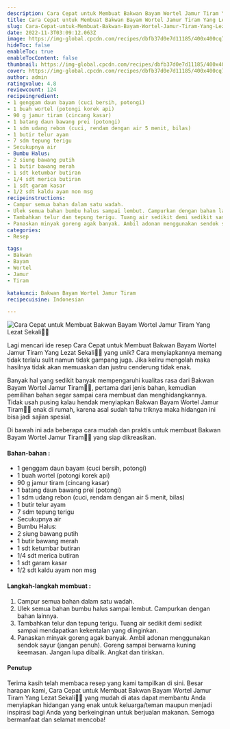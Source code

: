 ```yaml
---
description: Cara Cepat untuk Membuat Bakwan Bayam Wortel Jamur Tiram Yang Lezat Sekali"
title: Cara Cepat untuk Membuat Bakwan Bayam Wortel Jamur Tiram Yang Lezat Sekali
slug: Cara-Cepat-untuk-Membuat-Bakwan-Bayam-Wortel-Jamur-Tiram-Yang-Lezat-Sekali
date: 2022-11-3T03:09:12.063Z
image: https://img-global.cpcdn.com/recipes/dbfb37d0e7d11185/400x400cq70/photo.jpg
hideToc: false
enableToc: true
enableTocContent: false
thumbnail: https://img-global.cpcdn.com/recipes/dbfb37d0e7d11185/400x400cq70/photo.jpg
cover: https://img-global.cpcdn.com/recipes/dbfb37d0e7d11185/400x400cq70/photo.jpg
author: admin
ratingvalue: 4.8
reviewcount: 124
recipeingredient:
- 1 genggam daun bayam (cuci bersih, potongi)
- 1 buah wortel (potongi korek api)
- 90 g jamur tiram (cincang kasar)
- 1 batang daun bawang prei (potongi)
- 1 sdm udang rebon (cuci, rendam dengan air 5 menit, bilas)
- 1 butir telur ayam
- 7 sdm tepung terigu
- Secukupnya air
- Bumbu Halus:
- 2 siung bawang putih
- 1 butir bawang merah
- 1 sdt ketumbar butiran
- 1/4 sdt merica butiran
- 1 sdt garam kasar
- 1/2 sdt kaldu ayam non msg
recipeinstructions:
- Campur semua bahan dalam satu wadah.
- Ulek semua bahan bumbu halus sampai lembut. Campurkan dengan bahan lainnya.
- Tambahkan telur dan tepung terigu. Tuang air sedikit demi sedikit sampai mendapatkan kekentalan yang diinginkan.
- Panaskan minyak goreng agak banyak. Ambil adonan menggunakan sendok sayur (jangan penuh). Goreng sampai berwarna kuning keemasan. Jangan lupa dibalik. Angkat dan tiriskan.
categories:
- Resep

tags:
- Bakwan
- Bayam
- Wortel
- Jamur
- Tiram

katakunci: Bakwan Bayam Wortel Jamur Tiram
recipecuisine: Indonesian

---
```


![Cara Cepat untuk Membuat Bakwan Bayam Wortel Jamur Tiram Yang Lezat Sekali👩‍🍳](https://img-global.cpcdn.com/recipes/dbfb37d0e7d11185/400x400cq70/photo.jpg)

Lagi mencari ide resep Cara Cepat untuk Membuat Bakwan Bayam Wortel Jamur Tiram Yang Lezat Sekali👩‍🍳 yang unik? Cara menyiapkannya memang tidak terlalu sulit namun tidak gampang juga. Jika keliru mengolah maka hasilnya tidak akan memuaskan dan justru cenderung tidak enak.

Banyak hal yang sedikit banyak mempengaruhi kualitas rasa dari Bakwan Bayam Wortel Jamur Tiram👩‍🍳, pertama dari jenis bahan, kemudian pemilihan bahan segar sampai cara membuat dan menghidangkannya. Tidak usah pusing kalau hendak menyiapkan Bakwan Bayam Wortel Jamur Tiram👩‍🍳 enak di rumah, karena asal sudah tahu triknya maka hidangan ini bisa jadi sajian spesial.

Di bawah ini ada beberapa cara mudah dan praktis untuk membuat Bakwan Bayam Wortel Jamur Tiram👩‍🍳 yang siap dikreasikan.

<!--inarticleads1-->

#### Bahan-bahan :

- 1 genggam daun bayam (cuci bersih, potongi)
- 1 buah wortel (potongi korek api)
- 90 g jamur tiram (cincang kasar)
- 1 batang daun bawang prei (potongi)
- 1 sdm udang rebon (cuci, rendam dengan air 5 menit, bilas)
- 1 butir telur ayam
- 7 sdm tepung terigu
- Secukupnya air
- Bumbu Halus:
- 2 siung bawang putih
- 1 butir bawang merah
- 1 sdt ketumbar butiran
- 1/4 sdt merica butiran
- 1 sdt garam kasar
- 1/2 sdt kaldu ayam non msg

<!--inarticleads2-->

#### Langkah-langkah membuat :

1. Campur semua bahan dalam satu wadah.
1. Ulek semua bahan bumbu halus sampai lembut. Campurkan dengan bahan lainnya.
1. Tambahkan telur dan tepung terigu. Tuang air sedikit demi sedikit sampai mendapatkan kekentalan yang diinginkan.
1. Panaskan minyak goreng agak banyak. Ambil adonan menggunakan sendok sayur (jangan penuh). Goreng sampai berwarna kuning keemasan. Jangan lupa dibalik. Angkat dan tiriskan.

#### Penutup

Terima kasih telah membaca resep yang kami tampilkan di sini. Besar harapan kami, Cara Cepat untuk Membuat Bakwan Bayam Wortel Jamur Tiram Yang Lezat Sekali👩‍🍳 yang mudah di atas dapat membantu Anda menyiapkan hidangan yang enak untuk keluarga/teman maupun menjadi inspirasi bagi Anda yang berkeinginan untuk berjualan makanan. Semoga bermanfaat dan selamat mencoba!